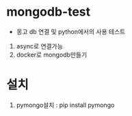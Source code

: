 # mongodb-test

- 몽고 db 연결 및 python에서의 사용 테스트

1. async로 연결가능
2. docker로 mongodb만들기

# 설치

1. pymongo설치 : pip install pymongo

